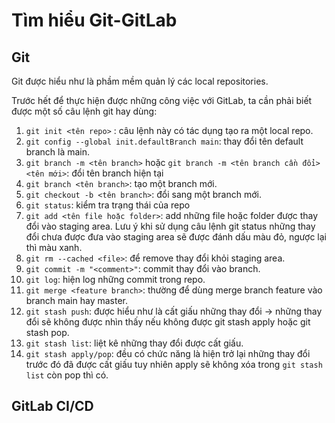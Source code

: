 # Tìm hiểu Git-GitLab
## Git
Git được hiểu như là phầm mềm quản lý các local repositories. 

Trước hết để thực hiện được những công việc với GitLab, ta cần phải biết được một số câu lệnh git hay dùng:

1. `git init <tên repo>` : câu lệnh này có tác dụng tạo ra một local repo.
2. `git config --global init.defaultBranch main`: thay đổi tên default branch là main.
3. `git branch -m <tên branch>` hoặc `git branch -m <tên branch cần đổi> <tên mới>`: đổi tên branch hiện tại 
4. `git branch <tên branch>`: tạo một branch mới.
5. `git checkout -b <tên branch>`: đổi sang một branch mới.
6. `git status`: kiểm tra trạng thái của repo
7. `git add <tên file hoặc folder>`: add những file hoặc folder được thay đổi vào staging area. Lưu ý khi sử dụng câu lệnh git status những thay đổi chưa được đưa vào staging area sẽ được đánh dấu màu đỏ, ngược lại thì màu xanh.
8. `git rm --cached <file>`: để remove thay đổi khỏi staging area.
9. `git commit -m "<comment>"`: commit thay đổi vào branch.
10. `git log`: hiện log những commit trong repo.
11. `git merge <feature branch>`: thường để dùng merge branch feature vào branch main hay master.
12. `git stash push`: được hiểu như là cất giấu những thay đổi -> những thay đổi sẽ không được nhìn thấy nếu không được git stash apply hoặc git stash pop.
13. `git stash list`: liệt kê những thay đổi được cất giấu.
14. `git stash apply/pop`: đều có chức năng là hiện trở lại những thay đổi trước đó đã được cất giấu tuy nhiên apply sẽ không xóa trong `git stash list` còn pop thì có.

## GitLab CI/CD
